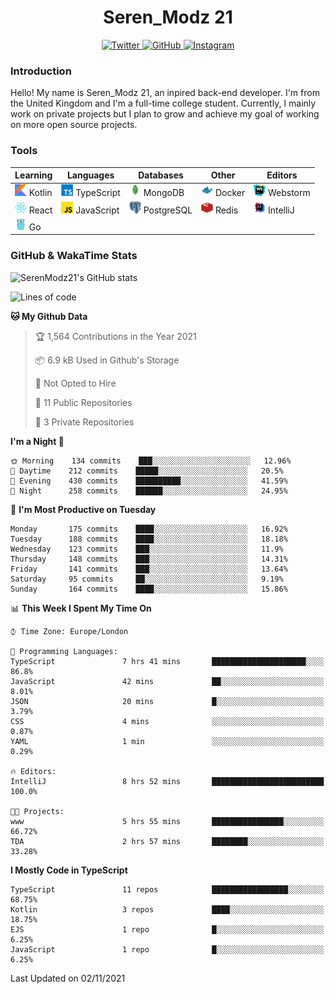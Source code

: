 <div align="center">
  <h1>Seren_Modz 21</h1>
  <a href="https://twitter.com/SerenModz21">
    <img alt="Twitter" src="https://img.shields.io/badge/twitter%20-%231DA1F2.svg?&style=for-the-badge&logo=Twitter&logoColor=white">
  </a>
  <a href="https://github.com/SerenModz21">
    <img alt="GitHub" src="https://img.shields.io/badge/github%20-%23121011.svg?&style=for-the-badge&logo=github&logoColor=white">
  </a>
  <a href="https://www.instagram.com/serenmodz21">
    <img alt="Instagram" src="https://img.shields.io/badge/instagram%20-%23E4405F.svg?&style=for-the-badge&logo=Instagram&logoColor=white">
  </a>
</div>

### Introduction

Hello! My name is Seren_Modz 21, an inpired back-end developer. I'm from the United Kingdom and I'm a full-time college student. Currently, I mainly work on private projects but I plan to grow and achieve my goal of working on more open source projects. 

### Tools

 **Learning**                                        | **Languages**                                               | **Databases**                                               | **Other**                                           | **Editors**                                                  
-----------------------------------------------------|-------------------------------------------------------------|-------------------------------------------------------------|-----------------------------------------------------|--------------------------------------------------------------
 <img width="19px" src="./assets/kotlin.svg"> Kotlin | <img width="19px" src="./assets/typescript.svg"> TypeScript | <img width="19px" src="./assets/mongodb.svg"> MongoDB       | <img width="19px" src="./assets/docker.svg"> Docker | <img width="19px" src="./assets/webstorm.svg"> Webstorm      
 <img width="19px" src="./assets/react.svg"> React   | <img width="19px" src="./assets/javascript.svg"> JavaScript | <img width="19px" src="./assets/postgresql.svg"> PostgreSQL | <img width="19px" src="./assets/redis.svg"> Redis   | <img width="19px" src="./assets/intellij-idea.svg"> IntelliJ
 <img width="19px" src="./assets/go.svg"> Go         |                                                             |                                                             |                                                     |                                                                                                               

### GitHub & WakaTime Stats

![SerenModz21's GitHub stats](https://github-readme-stats.vercel.app/api?username=SerenModz21&show_icons=true&theme=dark)

<!--START_SECTION:waka-->
![Lines of code](https://img.shields.io/badge/From%20Hello%20World%20I%27ve%20Written-38785%20lines%20of%20code-blue)

**🐱 My Github Data** 

> 🏆 1,564 Contributions in the Year 2021
 > 
> 📦 6.9 kB Used in Github's Storage 
 > 
> 🚫 Not Opted to Hire
 > 
> 📜 11 Public Repositories 
 > 
> 🔑 3 Private Repositories  
 > 
**I'm a Night 🦉** 

```text
🌞 Morning    134 commits    ███░░░░░░░░░░░░░░░░░░░░░░   12.96% 
🌆 Daytime    212 commits    █████░░░░░░░░░░░░░░░░░░░░   20.5% 
🌃 Evening    430 commits    ██████████░░░░░░░░░░░░░░░   41.59% 
🌙 Night      258 commits    ██████░░░░░░░░░░░░░░░░░░░   24.95%

```
📅 **I'm Most Productive on Tuesday** 

```text
Monday       175 commits    ████░░░░░░░░░░░░░░░░░░░░░   16.92% 
Tuesday      188 commits    ████░░░░░░░░░░░░░░░░░░░░░   18.18% 
Wednesday    123 commits    ███░░░░░░░░░░░░░░░░░░░░░░   11.9% 
Thursday     148 commits    ███░░░░░░░░░░░░░░░░░░░░░░   14.31% 
Friday       141 commits    ███░░░░░░░░░░░░░░░░░░░░░░   13.64% 
Saturday     95 commits     ██░░░░░░░░░░░░░░░░░░░░░░░   9.19% 
Sunday       164 commits    ████░░░░░░░░░░░░░░░░░░░░░   15.86%

```


📊 **This Week I Spent My Time On** 

```text
⌚︎ Time Zone: Europe/London

💬 Programming Languages: 
TypeScript               7 hrs 41 mins       █████████████████████░░░░   86.8% 
JavaScript               42 mins             ██░░░░░░░░░░░░░░░░░░░░░░░   8.01% 
JSON                     20 mins             █░░░░░░░░░░░░░░░░░░░░░░░░   3.79% 
CSS                      4 mins              ░░░░░░░░░░░░░░░░░░░░░░░░░   0.87% 
YAML                     1 min               ░░░░░░░░░░░░░░░░░░░░░░░░░   0.29%

🔥 Editors: 
IntelliJ                 8 hrs 52 mins       █████████████████████████   100.0%

🐱‍💻 Projects: 
www                      5 hrs 55 mins       ████████████████░░░░░░░░░   66.72% 
TDA                      2 hrs 57 mins       ████████░░░░░░░░░░░░░░░░░   33.28%

```

**I Mostly Code in TypeScript** 

```text
TypeScript               11 repos            █████████████████░░░░░░░░   68.75% 
Kotlin                   3 repos             ████░░░░░░░░░░░░░░░░░░░░░   18.75% 
EJS                      1 repo              █░░░░░░░░░░░░░░░░░░░░░░░░   6.25% 
JavaScript               1 repo              █░░░░░░░░░░░░░░░░░░░░░░░░   6.25%

```



 Last Updated on 02/11/2021
<!--END_SECTION:waka-->
